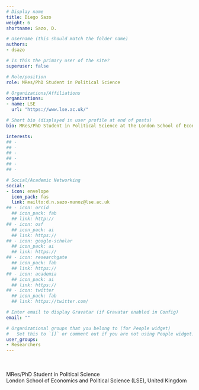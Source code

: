 ```yaml
---
# Display name
title: Diego Sazo
weight: 6
shortname: Sazo, D.

# Username (this should match the folder name)
authors:
- dsazo

# Is this the primary user of the site?
superuser: false

# Role/position
role: MRes/PhD Student in Political Science

# Organizations/Affiliations
organizations:
- name: LSE
  url: "https://www.lse.ac.uk/"

# Short bio (displayed in user profile at end of posts)
bio: MRes/PhD Student in Political Science at the London School of Economics and Political Science (LSE), United Kingdom.

interests:
## - 
## - 
## - 
## - 
## - 
## - 

# Social/Academic Networking
social:
- icon: envelope
  icon_pack: fas
  link: mailto:d.n.sazo-munoz@lse.ac.uk
## - icon: orcid
  ## icon_pack: fab
  ## link: http://
## - icon: osf
  ## icon_pack: ai
  ## link: https://
## - icon: google-scholar
  ## icon_pack: ai
  ## link: https://
## - icon: researchgate
  ## icon_pack: fab
  ## link: https://
## - icon: academia
  ## icon_pack: ai
  ## link: https://
## - icon: twitter
  ## icon_pack: fab
  ## link: https://twitter.com/

# Enter email to display Gravatar (if Gravatar enabled in Config)
email: ""

# Organizational groups that you belong to (for People widget)
#   Set this to `[]` or comment out if you are not using People widget.
user_groups:
- Researchers
---
```


\
\
MRes/PhD Student in Political Science \
London School of Economics and Political Science (LSE), United Kingdom
